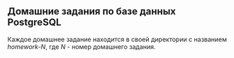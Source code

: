 ## Домашние задания по базе данных PostgreSQL

Каждое домашнее задание находится в своей директории с названием _homework-N_, где _N_ - номер домашнего задания. 

